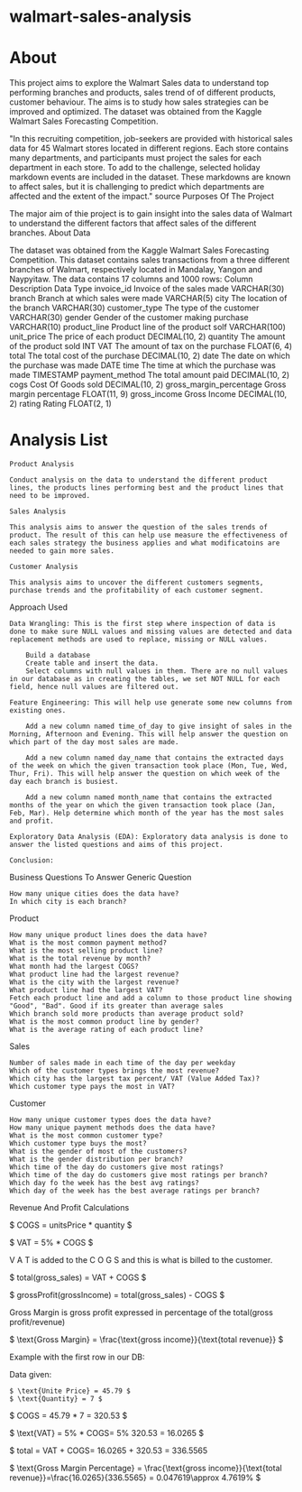 # walmart-sales-analysis

# About

This project aims to explore the Walmart Sales data to understand top performing branches and products, sales trend of of different products, customer behaviour. The aims is to study how sales strategies can be improved and optimized. The dataset was obtained from the Kaggle Walmart Sales Forecasting Competition.

"In this recruiting competition, job-seekers are provided with historical sales data for 45 Walmart stores located in different regions. Each store contains many departments, and participants must project the sales for each department in each store. To add to the challenge, selected holiday markdown events are included in the dataset. These markdowns are known to affect sales, but it is challenging to predict which departments are affected and the extent of the impact." source
Purposes Of The Project

The major aim of thie project is to gain insight into the sales data of Walmart to understand the different factors that affect sales of the different branches.
About Data

The dataset was obtained from the Kaggle Walmart Sales Forecasting Competition. This dataset contains sales transactions from a three different branches of Walmart, respectively located in Mandalay, Yangon and Naypyitaw. The data contains 17 columns and 1000 rows:
Column 	Description 	Data Type
invoice_id 	Invoice of the sales made 	VARCHAR(30)
branch 	Branch at which sales were made 	VARCHAR(5)
city 	The location of the branch 	VARCHAR(30)
customer_type 	The type of the customer 	VARCHAR(30)
gender 	Gender of the customer making purchase 	VARCHAR(10)
product_line 	Product line of the product solf 	VARCHAR(100)
unit_price 	The price of each product 	DECIMAL(10, 2)
quantity 	The amount of the product sold 	INT
VAT 	The amount of tax on the purchase 	FLOAT(6, 4)
total 	The total cost of the purchase 	DECIMAL(10, 2)
date 	The date on which the purchase was made 	DATE
time 	The time at which the purchase was made 	TIMESTAMP
payment_method 	The total amount paid 	DECIMAL(10, 2)
cogs 	Cost Of Goods sold 	DECIMAL(10, 2)
gross_margin_percentage 	Gross margin percentage 	FLOAT(11, 9)
gross_income 	Gross Income 	DECIMAL(10, 2)
rating 	Rating 	FLOAT(2, 1)

# Analysis List

    Product Analysis

    Conduct analysis on the data to understand the different product lines, the products lines performing best and the product lines that need to be improved.

    Sales Analysis

    This analysis aims to answer the question of the sales trends of product. The result of this can help use measure the effectiveness of each sales strategy the business applies and what modificatoins are needed to gain more sales.

    Customer Analysis

    This analysis aims to uncover the different customers segments, purchase trends and the profitability of each customer segment.

Approach Used

    Data Wrangling: This is the first step where inspection of data is done to make sure NULL values and missing values are detected and data replacement methods are used to replace, missing or NULL values.

        Build a database
        Create table and insert the data.
        Select columns with null values in them. There are no null values in our database as in creating the tables, we set NOT NULL for each field, hence null values are filtered out.

    Feature Engineering: This will help use generate some new columns from existing ones.

        Add a new column named time_of_day to give insight of sales in the Morning, Afternoon and Evening. This will help answer the question on which part of the day most sales are made.

        Add a new column named day_name that contains the extracted days of the week on which the given transaction took place (Mon, Tue, Wed, Thur, Fri). This will help answer the question on which week of the day each branch is busiest.

        Add a new column named month_name that contains the extracted months of the year on which the given transaction took place (Jan, Feb, Mar). Help determine which month of the year has the most sales and profit.

    Exploratory Data Analysis (EDA): Exploratory data analysis is done to answer the listed questions and aims of this project.

    Conclusion:

Business Questions To Answer
Generic Question

    How many unique cities does the data have?
    In which city is each branch?

Product

    How many unique product lines does the data have?
    What is the most common payment method?
    What is the most selling product line?
    What is the total revenue by month?
    What month had the largest COGS?
    What product line had the largest revenue?
    What is the city with the largest revenue?
    What product line had the largest VAT?
    Fetch each product line and add a column to those product line showing "Good", "Bad". Good if its greater than average sales
    Which branch sold more products than average product sold?
    What is the most common product line by gender?
    What is the average rating of each product line?

Sales

    Number of sales made in each time of the day per weekday
    Which of the customer types brings the most revenue?
    Which city has the largest tax percent/ VAT (Value Added Tax)?
    Which customer type pays the most in VAT?

Customer

    How many unique customer types does the data have?
    How many unique payment methods does the data have?
    What is the most common customer type?
    Which customer type buys the most?
    What is the gender of most of the customers?
    What is the gender distribution per branch?
    Which time of the day do customers give most ratings?
    Which time of the day do customers give most ratings per branch?
    Which day fo the week has the best avg ratings?
    Which day of the week has the best average ratings per branch?

Revenue And Profit Calculations

$ COGS = unitsPrice * quantity $

$ VAT = 5% * COGS $

V A T is added to the C O G S and this is what is billed to the customer.

$ total(gross_sales) = VAT + COGS $

$ grossProfit(grossIncome) = total(gross_sales) - COGS $

Gross Margin is gross profit expressed in percentage of the total(gross profit/revenue)

$ \text{Gross Margin} = \frac{\text{gross income}}{\text{total revenue}} $

Example with the first row in our DB:

Data given:

    $ \text{Unite Price} = 45.79 $
    $ \text{Quantity} = 7 $

$ COGS = 45.79 * 7 = 320.53 $

$ \text{VAT} = 5% * COGS\= 5% 320.53 = 16.0265 $

$ total = VAT + COGS\= 16.0265 + 320.53 = 336.5565

$ \text{Gross Margin Percentage} = \frac{\text{gross income}}{\text{total revenue}}\=\frac{16.0265}{336.5565} = 0.047619\\approx 4.7619% $
